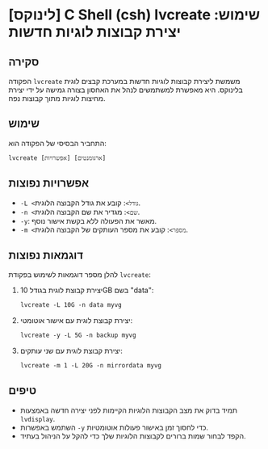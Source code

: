 # [לינוקס] C Shell (csh) lvcreate שימוש: יצירת קבוצות לוגיות חדשות

## סקירה
הפקודה `lvcreate` משמשת ליצירת קבוצות לוגיות חדשות במערכת קבצים לוגית בלינוקס. היא מאפשרת למשתמשים לנהל את האחסון בצורה גמישה על ידי יצירת מחיצות לוגיות מתוך קבוצות נפח.

## שימוש
התחביר הבסיסי של הפקודה הוא:

```csh
lvcreate [אפשרויות] [ארגומנטים]
```

## אפשרויות נפוצות
- `-L <גודל>`: קובע את גודל הקבוצה הלוגית.
- `-n <שם>`: מגדיר את שם הקבוצה הלוגית.
- `-y`: מאשר את הפעולה ללא בקשת אישור נוסף.
- `-m <מספר>`: קובע את מספר העותקים של הקבוצה הלוגית.

## דוגמאות נפוצות
להלן מספר דוגמאות לשימוש בפקודת `lvcreate`:

1. יצירת קבוצת לוגית בגודל 10GB בשם "data":

    ```csh
    lvcreate -L 10G -n data myvg
    ```

2. יצירת קבוצת לוגית עם אישור אוטומטי:

    ```csh
    lvcreate -y -L 5G -n backup myvg
    ```

3. יצירת קבוצת לוגית עם שני עותקים:

    ```csh
    lvcreate -m 1 -L 20G -n mirrordata myvg
    ```

## טיפים
- תמיד בדוק את מצב הקבוצות הלוגיות הקיימות לפני יצירה חדשה באמצעות `lvdisplay`.
- השתמש באפשרות `-y` כדי לחסוך זמן באישור פעולות אוטומטיות.
- הקפד לבחור שמות ברורים לקבוצות הלוגיות שלך כדי להקל על הניהול בעתיד.